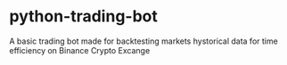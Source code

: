 # python-trading-bot
A basic trading bot made for backtesting markets hystorical data for time efficiency on Binance Crypto Excange
